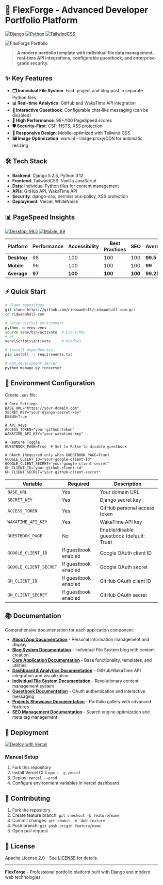 # 🚀 FlexForge - Advanced Developer Portfolio Platform

[![Django](https://img.shields.io/badge/Django-5.2.5-092E20?style=flat&logo=django&logoColor=white)](https://djangoproject.com/)
[![Python](https://img.shields.io/badge/Python-3.12+-3776AB?style=flat&logo=python&logoColor=white)](https://python.org/)
[![TailwindCSS](https://img.shields.io/badge/TailwindCSS-4.1-06B6D4?style=flat&logo=tailwindcss&logoColor=white)](https://tailwindcss.com/)

![FlexForge Portfolio](https://ridwaanhall.com/static/img/project/ridwaanhall_com_2025070701.webp)

> **A modern portfolio template with individual file data management, real-time API integrations, configurable guestbook, and enterprise-grade security.**

## ✨ Key Features

- **🗂️ Individual File System**: Each project and blog post in separate Python files
- **📊 Real-time Analytics**: GitHub and WakaTime API integration
- **💬 Interactive Guestbook**: Configurable chat-like messaging (can be disabled)
- **🚀 High Performance**: 99+/100 PageSpeed scores
- **🛡️ Security-First**: CSP, HSTS, XSS protection
- **📱 Responsive Design**: Mobile-optimized with Tailwind CSS
- **🖼️ Image Optimization**: wsrv.nl - Image proxy/CDN for automatic resizing

## 🛠️ Tech Stack

- **Backend**: Django 5.2.5, Python 3.12
- **Frontend**: TailwindCSS, Vanilla JavaScript
- **Data**: Individual Python files for content management
- **APIs**: GitHub API, WakaTime API
- **Security**: django-csp, permissions-policy, XSS protection
- **Deployment**: Vercel, WhiteNoise

## 📊 PageSpeed Insights

[![Desktop: 99.5](https://img.shields.io/badge/Desktop-99.5-success?style=for-the-badge)](https://pagespeed.web.dev/analysis/https-ridwaanhall-com/rstqtcxhc0?form_factor=desktop)
[![Mobile: 99](https://img.shields.io/badge/Mobile-99-success?style=for-the-badge)](https://pagespeed.web.dev/analysis/https-ridwaanhall-com/rstqtcxhc0?form_factor=mobile)

| Platform | Performance | Accessibility | Best Practices | SEO | Average |
|----------|-------------|---------------|----------------|-----|---------|
| **Desktop** | 98 | 100 | 100 | 100 | **99.5** |
| **Mobile** | 96 | 100 | 100 | 100 | **99** |
| **Average** | **97** | **100** | **100** | **100** | **99.25** |

## ⚡ Quick Start

```bash
# Clone repository
git clone https://github.com/ridwaanhall/ridwaanhall-com.git
cd ridwaanhall-com

# Setup virtual environment
python -m venv venv
source venv/bin/activate  # Linux/Mac
# or
venv\Scripts\activate     # Windows

# Install dependencies
pip install -r requirements.txt

# Run development server
python manage.py runserver
```

## 🔧 Environment Configuration

Create `.env` file:

```env
# Core Settings
BASE_URL="https://your-domain.com"
SECRET_KEY="your-django-secret-key"
DEBUG=True

# API Keys
ACCESS_TOKEN="your-github-token"
WAKATIME_API_KEY="your-wakatime-key"

# Feature Toggle
GUESTBOOK_PAGE=True  # Set to False to disable guestbook

# OAuth (Required only when GUESTBOOK_PAGE=True)
GOOGLE_CLIENT_ID="your-google-client-id"
GOOGLE_CLIENT_SECRET="your-google-client-secret"
GH_CLIENT_ID="your-github-client-id"
GH_CLIENT_SECRET="your-github-client-secret"
```

| Variable | Required | Description |
|----------|----------|-------------|
| `BASE_URL` | Yes | Your domain URL |
| `SECRET_KEY` | Yes | Django secret key |
| `ACCESS_TOKEN` | Yes | GitHub personal access token |
| `WAKATIME_API_KEY` | Yes | WakaTime API key |
| `GUESTBOOK_PAGE` | No | Enable/disable guestbook (default: True) |
| `GOOGLE_CLIENT_ID` | If guestbook enabled | Google OAuth client ID |
| `GOOGLE_CLIENT_SECRET` | If guestbook enabled | Google OAuth secret |
| `GH_CLIENT_ID` | If guestbook enabled | GitHub OAuth client ID |
| `GH_CLIENT_SECRET` | If guestbook enabled | GitHub OAuth secret |

## 📚 Documentation

Comprehensive documentation for each application component:

- **[About App Documentation](docs/about.md)** - Personal information management and display
- **[Blog System Documentation](docs/blog.md)** - Individual File System blog with content creation
- **[Core Application Documentation](docs/core.md)** - Base functionality, templates, and utilities
- **[Dashboard & Analytics Documentation](docs/dashboard.md)** - GitHub/WakaTime API integration and visualization
- **[Individual File System Documentation](docs/data.md)** - Revolutionary content management system
- **[Guestbook Documentation](docs/guestbook.md)** - OAuth authentication and interactive messaging
- **[Projects Showcase Documentation](docs/projects.md)** - Portfolio gallery with advanced features
- **[SEO Management Documentation](docs/seo.md)** - Search engine optimization and meta tag management

## 🚀 Deployment

[![Deploy with Vercel](https://vercel.com/button)](https://vercel.com/new/clone?demo-description=Advanced%20developer%20portfolio%20platform%20with%20individual%20file%20data%20management%2C%20real-time%20API%20integrations%2C%20and%20enterprise-grade%20security.&demo-image=https%3A%2F%2Fridwaanhall.com%2Fstatic%2Fimg%2Fproject%2Fridwaanhall_com_2025070701.webp&demo-title=FlexForge%20Portfolio&demo-url=https%3A%2F%2Fridwaanhall.com&from=templates&project-name=FlexForge%20Portfolio&repository-name=flexforge-portfolio&repository-url=https%3A%2F%2Fgithub.com%2Fridwaanhall%2Fridwaanhall-com)

### Manual Setup

1. Fork this repository
2. Install Vercel CLI: `npm i -g vercel`
3. Deploy: `vercel --prod`
4. Configure environment variables in Vercel dashboard

## 🤝 Contributing

1. Fork the repository
2. Create feature branch: `git checkout -b feature/name`
3. Commit changes: `git commit -m 'Add feature'`
4. Push branch: `git push origin feature/name`
5. Open pull request

## 📄 License

Apache License 2.0 - See [LICENSE](LICENSE) for details.

---

**FlexForge** - Professional portfolio platform built with Django and modern web technologies.

